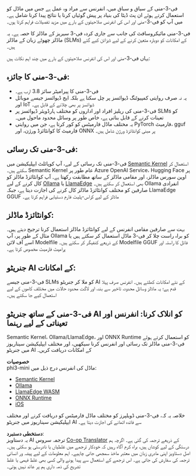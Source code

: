 <!--
CO_OP_TRANSLATOR_METADATA:
{
  "original_hash": "f1ff728038c4f554b660a36b76cbdd6e",
  "translation_date": "2025-05-07T14:41:52+00:00",
  "source_file": "md/01.Introduction/03/overview.md",
  "language_code": "ur"
}
-->
فی-3-منی کے سیاق و سباق میں، انفرنس سے مراد وہ عمل ہے جس میں ماڈل کو استعمال کرتے ہوئے ان پٹ ڈیٹا کی بنیاد پر پیش گوئیاں کرنا یا نتائج پیدا کرنا شامل ہے۔ میں آپ کو فی-3-منی اور اس کی انفرنس صلاحیتوں کے بارے میں مزید تفصیلات فراہم کرتا ہوں۔

فی-3-منی مائیکروسافٹ کی جانب سے جاری کردہ فی-3 سیریز کے ماڈلز کا حصہ ہے۔ یہ ماڈلز چھوٹے زبان کے ماڈلز (SLMs) کے امکانات کو دوبارہ متعین کرنے کے لیے ڈیزائن کیے گئے ہیں۔

یہاں فی-3-منی اور اس کی انفرنس صلاحیتوں کے بارے میں چند اہم نکات ہیں:

## **فی-3-منی کا جائزہ:**
- فی-3-منی کا پیرامیٹر سائز 3.8 ارب ہے۔
- یہ نہ صرف روایتی کمپیوٹنگ ڈیوائسز پر چل سکتا ہے بلکہ ایج ڈیوائسز جیسے موبائل اور IoT ڈیوائسز پر بھی چلانے کے قابل ہے۔
- فی-3-منی کی ریلیز افراد اور اداروں کو مختلف ہارڈویئر ڈیوائسز پر SLMs کو تعینات کرنے کے قابل بناتی ہے، خاص طور پر وسائل محدود ماحول میں۔
- یہ مختلف ماڈل فارمیٹس کو کور کرتا ہے، جن میں روایتی PyTorch فارمیٹ، gguf فارمیٹ کا کوانٹائزڈ ورژن، اور ONNX پر مبنی کوانٹائزڈ ورژن شامل ہیں۔

## **فی-3-منی تک رسائی:**
فی-3-منی تک رسائی کے لیے، آپ کوپائلٹ ایپلیکیشن میں [Semantic Kernel](https://github.com/microsoft/SemanticKernelCookBook?WT.mc_id=aiml-138114-kinfeylo) استعمال کر سکتے ہیں۔ Semantic Kernel عام طور پر Azure OpenAI Service، Hugging Face پر اوپن سورس ماڈلز، اور مقامی ماڈلز کے ساتھ مطابقت رکھتا ہے۔
آپ کوانٹائزڈ ماڈلز کو کال کرنے کے لیے [Ollama](https://ollama.com) یا [LlamaEdge](https://llamaedge.com) بھی استعمال کر سکتے ہیں۔ Ollama انفرادی صارفین کو مختلف کوانٹائزڈ ماڈلز کال کرنے کی اجازت دیتا ہے، جبکہ LlamaEdge GGUF ماڈلز کے لیے کراس-پلیٹ فارم دستیابی فراہم کرتا ہے۔

## **کوانٹائزڈ ماڈلز:**
بہت سے صارفین مقامی انفرنس کے لیے کوانٹائزڈ ماڈلز استعمال کرنا ترجیح دیتے ہیں۔ مثال کے طور پر، آپ Ollama کو براہ راست چلا کر فی-3 ماڈل استعمال کر سکتے ہیں یا اسے آف لائن Modelfile کے ذریعے کنفیگر کر سکتے ہیں۔ Modelfile GGUF فائل کا راستہ اور پرامپٹ فارمیٹ مخصوص کرتا ہے۔

## **جنریٹو AI کے امکانات:**
فی-3-منی جیسے SLMs کو ملا کر جنریٹو AI کے نئے امکانات کھلتے ہیں۔ انفرنس صرف پہلا قدم ہے؛ یہ ماڈلز وسائل محدود، تاخیر سے بند، اور لاگت محدود حالات میں مختلف کاموں کے لیے استعمال کیے جا سکتے ہیں۔

## **فی-3-منی کے ساتھ جنریٹو AI کو انلاک کرنا: انفرنس اور تعیناتی کے لیے رہنما**  
Semantic Kernel، Ollama/LlamaEdge، اور ONNX Runtime کو استعمال کرتے ہوئے فی-3-منی ماڈلز تک رسائی اور انفرنس کرنا سیکھیں، اور مختلف ایپلیکیشن سیناریوز میں جنریٹو AI کے امکانات دریافت کریں۔

**خصوصیات**  
phi3-mini ماڈل کی انفرنس درج ذیل میں:

- [Semantic Kernel](https://github.com/Azure-Samples/Phi-3MiniSamples/tree/main/semantickernel?WT.mc_id=aiml-138114-kinfeylo)
- [Ollama](https://github.com/Azure-Samples/Phi-3MiniSamples/tree/main/ollama?WT.mc_id=aiml-138114-kinfeylo)
- [LlamaEdge WASM](https://github.com/Azure-Samples/Phi-3MiniSamples/tree/main/wasm?WT.mc_id=aiml-138114-kinfeylo)
- [ONNX Runtime](https://github.com/Azure-Samples/Phi-3MiniSamples/tree/main/onnx?WT.mc_id=aiml-138114-kinfeylo)
- [iOS](https://github.com/Azure-Samples/Phi-3MiniSamples/tree/main/ios?WT.mc_id=aiml-138114-kinfeylo)

خلاصہ یہ کہ، فی-3-منی ڈویلپرز کو مختلف ماڈل فارمیٹس کو دریافت کرنے اور مختلف ایپلیکیشن سیناریوز میں جنریٹو AI سے فائدہ اٹھانے کی اجازت دیتا ہے۔

**دستخطی دستبرد**:  
یہ دستاویز AI ترجمہ سروس [Co-op Translator](https://github.com/Azure/co-op-translator) کے ذریعے ترجمہ کی گئی ہے۔ اگرچہ ہم درستگی کے لیے کوشاں ہیں، براہ کرم آگاہ رہیں کہ خودکار ترجمے میں غلطیاں یا نادرستی ہو سکتی ہیں۔ اصل دستاویز اپنی مادری زبان میں معتبر ماخذ سمجھی جانی چاہیے۔ اہم معلومات کے لیے پیشہ ور انسانی ترجمہ کی سفارش کی جاتی ہے۔ اس ترجمے کے استعمال سے پیدا ہونے والی کسی بھی غلط فہمی یا غلط تشریح کی ذمہ داری ہم پر عائد نہیں ہوتی۔